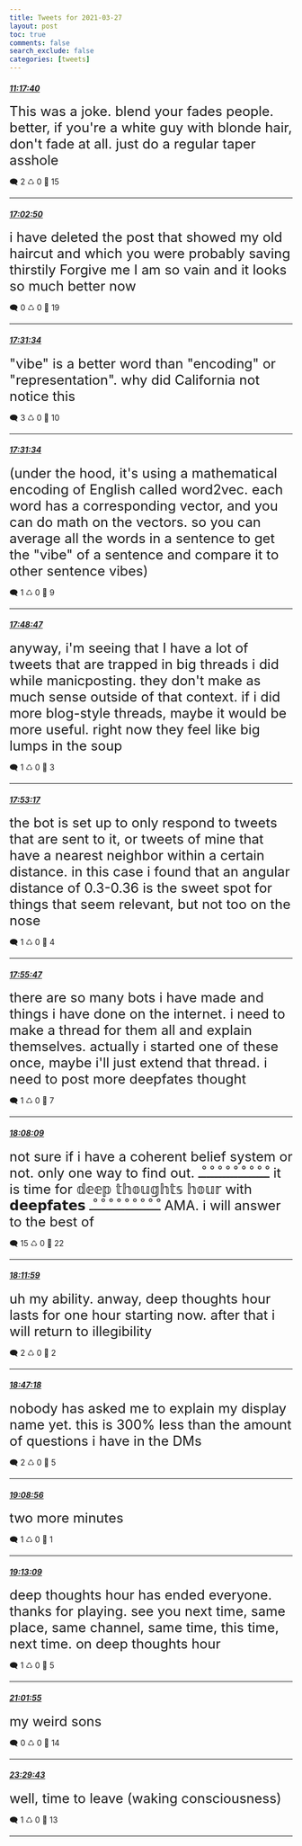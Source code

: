 ```yaml
---
title: Tweets for 2021-03-27
layout: post
toc: true
comments: false
search_exclude: false
categories: [tweets]
---
```



#### <a href = "https://twitter.com/deepfates/status/1375859579595096065">*11:17:40*</a>

<font size="5">This was a joke. blend your fades people. better, if you're a white guy with blonde hair, don't fade at all. just do a regular taper asshole</font>



🗨️ 2 ♺ 0 🤍  15   

---
    
#### <a href = "https://twitter.com/deepfates/status/1375946443123535875">*17:02:50*</a>

<font size="5">i have deleted the post that showed my old haircut  and which you were probably saving thirstily  Forgive me I am so vain and it looks  so much better now</font>



🗨️ 0 ♺ 0 🤍  19   

---
    
#### <a href = "https://twitter.com/deepfates/status/1375953675743547396">*17:31:34*</a>

<font size="5">"vibe" is a better word than "encoding" or "representation". why did California not notice this</font>



🗨️ 3 ♺ 0 🤍  10   

---
    
#### <a href = "https://twitter.com/deepfates/status/1375953674644693003">*17:31:34*</a>

<font size="5">(under the hood, it's using a mathematical encoding of English called word2vec. each word has a corresponding vector, and you can do math on the vectors. so you can average all the words in a sentence to get the "vibe" of a sentence and compare it to other sentence vibes)</font>



🗨️ 1 ♺ 0 🤍  9   

---
    
#### <a href = "https://twitter.com/deepfates/status/1375958008090529793">*17:48:47*</a>

<font size="5">anyway, i'm seeing that I have a lot of tweets that are trapped in big threads i did while manicposting. they don't make as much sense outside of that context. if i did more blog-style threads, maybe it would be more useful. right now they feel like big lumps in the soup</font>



🗨️ 1 ♺ 0 🤍  3   

---
    
#### <a href = "https://twitter.com/deepfates/status/1375959140439371776">*17:53:17*</a>

<font size="5">the bot is set up to only respond to tweets that are sent to it, or tweets of mine that have a nearest neighbor within a certain distance. in this case i found that an angular distance of 0.3-0.36 is the sweet spot for things that seem relevant, but not too on the nose</font>



🗨️ 1 ♺ 0 🤍  4   

---
    
#### <a href = "https://twitter.com/deepfates/status/1375959768431534084">*17:55:47*</a>

<font size="5">there are so many bots i have made and things i have done on the internet. i need to make a thread for them all and explain themselves. actually i started one of these once, maybe i'll just extend that thread.   i need to post more deepfates thought</font>



🗨️ 1 ♺ 0 🤍  7   

---
    
#### <a href = "https://twitter.com/deepfates/status/1375962881372602369">*18:08:09*</a>

<font size="5">not sure if i have a coherent belief system or not. only one way to find out.  ـْــْــْــْــْــْــْــْــْـ it is time for  𝕕𝕖𝕖𝕡 𝕥𝕙𝕠𝕦𝕘𝕙𝕥𝕤 𝕙𝕠𝕦𝕣 with 𝗱𝗲𝗲𝗽𝗳𝗮𝘁𝗲𝘀 ـْــْــْــْــْــْــْــْــْـ  AMA. i will answer to the best of</font>



🗨️ 15 ♺ 0 🤍  22   

---
    
#### <a href = "https://twitter.com/deepfates/status/1375963845160747010">*18:11:59*</a>

<font size="5">uh my ability. anway, deep thoughts hour lasts for one hour starting now. after that i will return to illegibility</font>



🗨️ 2 ♺ 0 🤍  2   

---
    
#### <a href = "https://twitter.com/deepfates/status/1375972732622503937">*18:47:18*</a>

<font size="5">nobody has asked me to explain my display name yet. this is 300% less than the amount of questions i have in the DMs</font>



🗨️ 2 ♺ 0 🤍  5   

---
    
#### <a href = "https://twitter.com/deepfates/status/1375978176271241219">*19:08:56*</a>

<font size="5">two more minutes</font>



🗨️ 1 ♺ 0 🤍  1   

---
    
#### <a href = "https://twitter.com/deepfates/status/1375979236255797254">*19:13:09*</a>

<font size="5">deep thoughts hour has ended everyone. thanks for playing. see you next time, same place, same channel, same time, this time, next time. on deep thoughts hour</font>



🗨️ 1 ♺ 0 🤍  5   

---
    
#### <a href = "https://twitter.com/deepfates/status/1376006610707869699">*21:01:55*</a>

<font size="5">my weird sons</font>



🗨️ 0 ♺ 0 🤍  14   

---
    
#### <a href = "https://twitter.com/deepfates/status/1376043805439262723">*23:29:43*</a>

<font size="5">well, time to leave (waking consciousness)</font>



🗨️ 1 ♺ 0 🤍  13   

---
    
            

